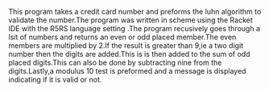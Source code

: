 This program takes a credit card number and preforms the luhn algorithm to  validate the number.The program was written in scheme using the Racket  IDE with  the R5RS language setting .The program recusively goes through a lsit of numbers and returns an even or odd placed member.The even members are multiplied by 2.If the result is greater than 9,ie a two digit number then the digits are added.This is is then added to the sum of odd placed digits.This can also be done by subtracting nine from the digits.Lastly,a modulus 10 test is preformed and a message is displayed indicating if it is valid or not.
